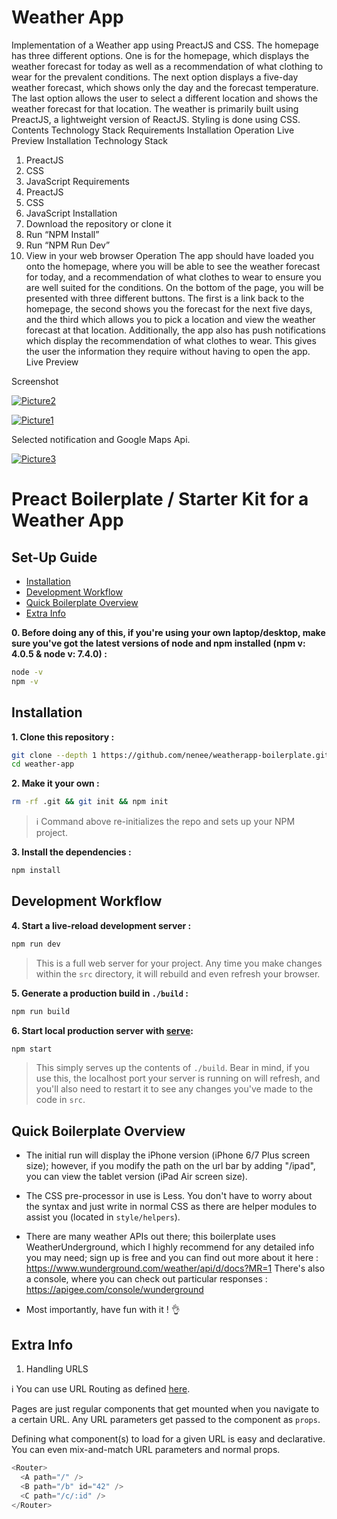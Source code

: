 

#  Weather App
Implementation of a Weather app using PreactJS and CSS.
The homepage has three different options. One is for the homepage, which displays the weather forecast for today as well as a recommendation of what clothing to wear for the prevalent conditions. The next option displays a five-day weather forecast, which shows only the day and the forecast temperature. The last option allows the user to select a different location and shows the weather forecast for that location.
The weather is primarily built using PreactJS, a lightweight version of ReactJS. Styling is done using CSS.
Contents
Technology Stack
Requirements
Installation
Operation
Live Preview
Installation
Technology Stack
1.    PreactJS
2.    CSS
3.    JavaScript
Requirements
1.    PreactJS
2.    CSS
3.    JavaScript
Installation
1.    Download the repository or clone it
2.    Run “NPM Install”
3.    Run “NPM Run Dev”
4.    View in your web browser
Operation
The app should have loaded you onto the homepage, where you will be able to see the weather forecast for today, and a recommendation of what clothes to wear to ensure you are well suited for the conditions. On the bottom of the page, you will be presented with three different buttons. The first is a link back to the homepage, the second shows you the forecast for the next five days, and the third which allows you to pick a location and view the weather forecast at that location.
Additionally, the app also has push notifications which display the recommendation of what clothes to wear. This gives the user the information they require without having to open the app.
Live Preview

Screenshot


<a href="https://ibb.co/hehuUn"><img src="https://image.ibb.co/kbA3N7/Picture2.png" alt="Picture2" border="0"></a>

<a href="https://ibb.co/mB42FS"><img src="https://image.ibb.co/hpiJpn/Picture1.png" alt="Picture1" border="0"></a>

Selected notification and Google Maps Api.

<a href="https://ibb.co/bKef27"><img src="https://preview.ibb.co/jmAW9n/picture3.jpg" alt="Picture3" border="0"></a>











# Preact Boilerplate / Starter Kit for a Weather App

## Set-Up Guide
- [Installation](#installation)
- [Development Workflow](#development-workflow)
- [Quick Boilerplate Overview](#quick-boilerplate-overview)
- [Extra Info](#extra-info)

**0. Before doing any of this, if you're using your own laptop/desktop, make sure you've got the latest versions of node and npm installed (npm v: 4.0.5 & node v: 7.4.0) :**

```sh
node -v
npm -v
```

## Installation

**1. Clone this repository :**

```sh
git clone --depth 1 https://github.com/nenee/weatherapp-boilerplate.git weather-app
cd weather-app
```

**2. Make it your own :**

```sh
rm -rf .git && git init && npm init
```

> :information_source: Command above re-initializes the repo and sets up your NPM project.


**3. Install the dependencies :**

```sh
npm install
```

## Development Workflow


**4. Start a live-reload development server :**

```sh
npm run dev
```

> This is a full web server for your project. Any time you make changes within the `src` directory, it will rebuild and even refresh your browser.


**5. Generate a production build in `./build` :**

```sh
npm run build
```

**6. Start local production server with [serve](https://github.com/zeit/serve):**

```sh
npm start
```

> This simply serves up the contents of `./build`. Bear in mind, if you use this, the localhost port your server is running on will refresh, and you'll also need to restart it to see any changes you've made to the code in `src`.


## Quick Boilerplate Overview

- The initial run will display the iPhone version (iPhone 6/7 Plus screen size); however, if you modify the path on the url bar by adding "/ipad", you can view the tablet version (iPad Air screen size).

- The CSS pre-processor in use is Less. You don't have to worry about the syntax and just write in normal CSS as there are helper modules to assist you (located in `style/helpers`).

- There are many weather APIs out there; this boilerplate uses WeatherUnderground, which I highly recommend for any detailed info you may need; sign up is free and you can find out more about it here : 
https://www.wunderground.com/weather/api/d/docs?MR=1 There's also a console, where you can check out particular responses : https://apigee.com/console/wunderground

- Most importantly, have fun with it ! 👌


## Extra Info

1. Handling URLS

:information_source: You can use URL Routing as defined [here](http://git.io/preact-router).

Pages are just regular components that get mounted when you navigate to a certain URL. Any URL parameters get passed to the component as `props`.

Defining what component(s) to load for a given URL is easy and declarative. You can even mix-and-match URL parameters and normal props.

```js
<Router>
  <A path="/" />
  <B path="/b" id="42" />
  <C path="/c/:id" />
</Router>
```
